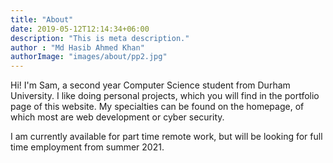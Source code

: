 ```yaml
---
title: "About"
date: 2019-05-12T12:14:34+06:00
description: "This is meta description."
author : "Md Hasib Ahmed Khan"
authorImage: "images/about/pp2.jpg"
---
```


Hi! I'm Sam, a second year Computer Science student from Durham University. 
I like doing personal projects, which you will find in the portfolio page of this website. 
My specialties can be found on the homepage, of which most are web development or cyber security.

I am currently available for part time remote work, but will be looking for full time employment from summer 2021.
